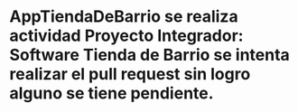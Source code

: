 # AppTiendaDeBarrio se realiza actividad Proyecto Integrador: Software Tienda de Barrio se intenta realizar el pull request sin logro alguno se tiene pendiente.
